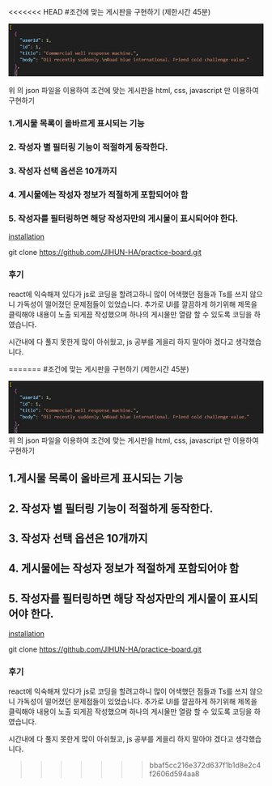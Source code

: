 <<<<<<< HEAD
#조건에 맞는 게시판을 구현하기  (제한시간 45분)


![문제](./problem1.png)

위 의 json 파일을 이용하여 조건에 맞는 게시판을 html, css, javascript 만 이용하여 구현하기 


### 1.게시물 목록이 올바르게 표시되는 기능
### 2. 작성자 별 필터링 기능이 적절하게 동작한다. 
### 3. 작성자 선택 옵션은 10개까지 
### 4. 게시물에는 작성자 정보가 적절하게 포함되어야 함 
### 5. 작성자를 필터링하면 해당 작성자만의 게시물이 표시되어야 한다. 



[installation](#installation)

git clone https://github.com/JIHUN-HA/practice-board.git


### 후기
  react에 익숙해져 있다가 js로 코딩을 할려고하니 많이 어색했던 점들과 Ts를 쓰지 않으니 가독성이 떨어졌던 문제점들이 있었습니다. 
  추가로 UI를 깔끔하게 하기위해 제목을 클릭해야 내용이 노출 되게끔 작성했으며 하나의 게시물만 열람 할 수 있도록 코딩을 하였습니다. 

  시간내에 다 풀지 못한게 많이 아쉬웠고, js 공부를 게을리 하지 말아야 겠다고 생각했습니다. 
  
  
  
=======
#조건에 맞는 게시판을 구현하기  (제한시간 45분)


![alt text](./problem1.png)
위 의 json 파일을 이용하여 조건에 맞는 게시판을 html, css, javascript 만 이용하여 구현하기 


## 1.게시물 목록이 올바르게 표시되는 기능
## 2. 작성자 별 필터링 기능이 적절하게 동작한다. 
## 3. 작성자 선택 옵션은 10개까지 
## 4. 게시물에는 작성자 정보가 적절하게 포함되어야 함 
## 5. 작성자를 필터링하면 해당 작성자만의 게시물이 표시되어야 한다. 



[installation](#installation)

git clone https://github.com/JIHUN-HA/practice-board.git


### 후기
  react에 익숙해져 있다가 js로 코딩을 할려고하니 많이 어색했던 점들과 Ts를 쓰지 않으니 가독성이 떨어졌던 문제점들이 있었습니다. 
  추가로 UI를 깔끔하게 하기위해 제목을 클릭해야 내용이 노출 되게끔 작성했으며 하나의 게시물만 열람 할 수 있도록 코딩을 하였습니다. 

  시간내에 다 풀지 못한게 많이 아쉬웠고, js 공부를 게을리 하지 말아야 겠다고 생각했습니다. 
  
  
  
>>>>>>> bbaf5cc216e372d637f1b1d8e2c4f2606d594aa8
